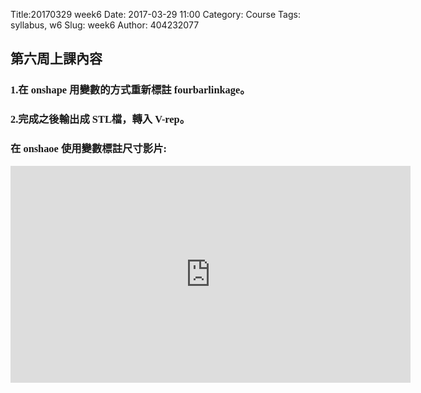 Title:20170329 week6
Date: 2017-03-29 11:00
Category: Course
Tags: syllabus, w6
Slug: week6
Author: 404232077

<font face="DFKai-sb"><h2>第六周上課內容</h2></font>

<font face="DFKai-sb"><h3>1.在 onshape 用變數的方式重新標註 fourbarlinkage。</h3></font>

<font face="DFKai-sb"><h3>2.完成之後輸出成 STL檔，轉入 V-rep。</h3></font>

<font face="DFKai-sb"><h3>在 onshaoe 使用變數標註尺寸影片:</h3></font>
<iframe src="https://player.vimeo.com/video/213342683" width="640" height="347" frameborder="0" webkitallowfullscreen mozallowfullscreen allowfullscreen></iframe>